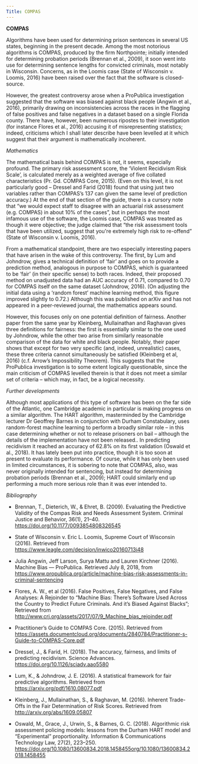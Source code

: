 ```yaml
---
Title: COMPAS
---
```


**COMPAS**

Algorithms have been used for determining prison sentences in several US states, beginning in the present decade. Among the most notorious algorithms is COMPAS, produced by the firm Northpointe; initially intended for determining probation periods (Brennan et al., 2009), it soon went into use for determining sentence lengths for convicted criminals, most notably in Wisconsin. Concerns, as in the Loomis case (State of Wisconsin v. Loomis, 2016) have been raised over the fact that the software is closed-source.

However, the greatest controversy arose when a ProPublica investigation suggested that the software was biased against black people (Angwin et al., 2016), primarily drawing on inconsistencies across the races in the flagging of false positives and false negatives in a dataset based on a single Florida county. There have, however, been numerous ripostes to their investigation (for instance Flores et al., 2016) accusing it of misrepresenting statistics; indeed, criticisms which I shall later describe have been levelled at it which suggest that their argument is mathematically incoherent.  


*Mathematics*

The mathematical basis behind COMPAS is not, it seems, especially profound. The primary risk assessment score, the ‘Violent Recidivism Risk Scale’, is calculated merely as a weighted average of five collated characteristics (Pr. Gd. COMPAS Core, 2015). (Even on this level, it is not particularly good – Dressel and Farid (2018) found that using just two variables rather than COMPAS’s 137 can given the same level of prediction accuracy.)  At the end of that section of the guide, there is a cursory note that “we would expect staff to disagree with an actuarial risk assessment (e.g. COMPAS) in about 10% of the cases”, but in perhaps the most infamous use of the software, the Loomis case, COMPAS was treated as though it were objective; the judge claimed that “the risk assessment tools that have been utilized, suggest that you're extremely high risk to re-offend” (State of Wisconsin v. Loomis, 2016). 

From a mathematical standpoint, there are two especially interesting papers that have arisen in the wake of this controversy. The first, by Lum and Johndrow, gives a technical definition of ‘fair’ and goes on to provide a prediction method, analogous in purpose to COMPAS, which is guaranteed to be ‘fair’ (in their specific sense) to both races. Indeed, their proposed method on unadjusted data had an AUC accuracy of 0.71, compared to 0.70 for COMPAS itself on the same dataset (Johndrow, 2016). (On adjusting the initial data using a ‘random forest’ machine learning method, this figure improved slightly to 0.72.) Although this was published on arXiv and has not appeared in a peer-reviewed journal, the mathematics appears sound. 

However, this focuses only on one potential definition of fairness. Another paper from the same year by Kleinberg, Mullainathan and Raghavan gives three definitions for fairness: the first is essentially similar to the one used by Johndrow, while the other two arise from similarly reasonable comparison of the data for white and black people. Notably, their paper shows that except for two very specific (and, indeed, unrealistic) cases, these three criteria cannot simultaneously be satisfied (Kleinberg et al, 2016) (c.f. Arrow’s Impossibility Theorem). This suggests that the ProPublica investigation is to some extent logically questionable, since the main criticism of COMPAS levelled therein is that it does not meet a similar set of criteria – which may, in fact, be a logical necessity.


*Further developments*

Although most applications of this type of software has been on the far side of the Atlantic, one Cambridge academic in particular is making progress on a similar algorithm. The HART algorithm, masterminded by the Cambridge lecturer Dr Geoffrey Barnes in conjunction with Durham Constabulary, uses random-forest machine learning to perform a broadly similar role – in this case determining whether or not to release prisoners on bail – although the details of the implementation have not been released.. In predicting recidivism it reached an accuracy of 62.8% on its first validation (Oswald et al., 2018). It has lately been put into practice, though it is too soon at present to evaluate its performance. Of course, while it has only been used in limited circumstances, it is sobering to note that COMPAS, also, was never originally intended for sentencing, but instead for determining probation periods (Brennan et al., 2009); HART could similarly end up performing a much more serious role than it was ever intended to. 


*Bibliography*

- Brennan, T., Dieterich, W., & Ehret, B. (2009). Evaluating the Predictive Validity of the Compas Risk and Needs Assessment System. Criminal Justice and Behavior, 36(1), 21–40. https://doi.org/10.1177/0093854808326545

- State of Wisconsin v. Eric L. Loomis, Supreme Court of Wisconsin (2016). Retrieved from https://www.leagle.com/decision/inwico20160713i48 

- Julia Angwin, Jeff Larson, Surya Mattu and Lauren Kirchner (2016). Machine Bias — ProPublica. Retrieved July 8, 2018, from https://www.propublica.org/article/machine-bias-risk-assessments-in-criminal-sentencing

- Flores, A. W., et al (2016). False Positives, False Negatives, and False Analyses: A Rejoinder to “Machine Bias: There’s Software Used Across the Country to Predict Future Criminals. And it’s Biased Against Blacks”;  Retrieved from http://www.crj.org/assets/2017/07/9_Machine_bias_rejoinder.pdf

- Practitioner’s Guide to COMPAS Core. (2015). Retrieved from https://assets.documentcloud.org/documents/2840784/Practitioner-s-Guide-to-COMPAS-Core.pdf

- Dressel, J., & Farid, H. (2018). The accuracy, fairness, and limits of predicting recidivism. Science Advances. https://doi.org/10.1126/sciadv.aao5580

- Lum, K., & Johndrow, J. E. (2016). A statistical framework for fair predictive algorithms. Retrieved from https://arxiv.org/pdf/1610.08077.pdf

- Kleinberg, J., Mullainathan, S., & Raghavan, M. (2016). Inherent Trade-Offs in the Fair Determination of Risk Scores. Retrieved from http://arxiv.org/abs/1609.05807

- Oswald, M., Grace, J., Urwin, S., & Barnes, G. C. (2018). Algorithmic risk assessment policing models: lessons from the Durham HART model and “Experimental” proportionality. Information & Communications Technology Law, 27(2), 223–250. https://doi.org/10.1080/13600834.2018.1458455org/10.1080/13600834.2018.1458455



